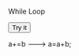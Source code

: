 

<!DOCTYPE html>
<html>
<body>

<p>While Loop</p>

<button onclick="myFunction()">Try it</button>

<p id="demo"></p>

<script>
function myFunction() 
{
    var text = "";
    var i = 0;
    while (i < 10) {
        text += "<br>The number is " + i;
        i++;
    }
    document.getElementById("demo").innerHTML = text;
}
</script>

</body>
</html>


a+=b ---> a=a+b;  

